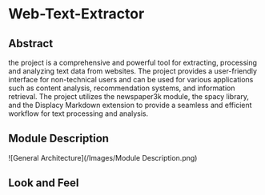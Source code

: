 # Web-Text-Extractor
## Abstract
the project is a comprehensive and powerful tool for extracting, processing and analyzing text data from websites. The project provides a user-friendly interface for non-technical users and can be used for various applications such as content analysis, recommendation systems, and information retrieval. The project utilizes the newspaper3k module, the spacy library, and the Displacy Markdown extension to provide a seamless and efficient workflow for text processing and analysis.
## Module Description
 ![General Architecture](/Images/Module Description.png)
## Look and Feel
